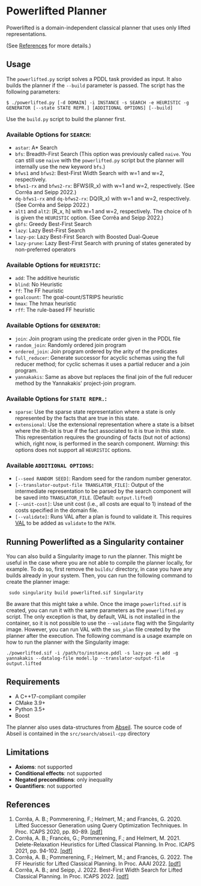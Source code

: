 # Powerlifted Planner

Powerlifted is a domain-independent classical planner that uses only lifted
representations.

(See [References](#references) for more details.)

## Usage

The `powerlifted.py` script solves a PDDL task provided as input. It also builds
the planner if the `--build` parameter is passed. The script has the following
parameters:

```$ ./powerlifted.py [-d DOMAIN] -i INSTANCE -s SEARCH -e HEURISTIC -g GENERATOR [--state STATE REPR.] [ADDITIONAL OPTIONS] [--build]```

Use the `build.py` script to build the planner first.

### Available Options for `SEARCH`:
- `astar`: A* Search
- `bfs`: Breadth-First Search (This option was previously called `naive`. You
  can still use `naive` with the `powerlifted.py` script but the planner will internally
  use the new keyword `bfs`.)
- `bfws1` and `bfws2`: Best-First Width Search with w=1 and w=2, respectively.
- `bfws1-rx` and `bfws2-rx`: BFWS(R_x) with w=1 and w=2, respectively. (See Corrêa and Seipp 2022.)
- `dq-bfws1-rx` and `dq-bfws2-rx`: DQ(R_x) with w=1 and w=2, respectively. (See Corrêa and Seipp 2022.)
- `alt1` and `alt2`: [R_x, h] with w=1 and w=2, respectively. The choice of h is
  given the `HEURISTIC` option. (See Corrêa and Seipp 2022.)
- `gbfs`: Greedy Best-First Search
- `lazy`: Lazy Best-First Search
- `lazy-po`: Lazy Best-First Search with Boosted Dual-Queue
- `lazy-prune`: Lazy Best-First Search with pruning of states generated by
non-preferred operators

### Available Options for `HEURISTIC`:
- `add`: The additive heuristic
- `blind`: No Heuristic
- `ff`: The FF heuristic
- `goalcount`: The goal-count/STRIPS heuristic
- `hmax`: The hmax heuristic
- `rff`: The rule-based FF heuristic

### Available Options for `GENERATOR`:
- `join`: Join program using the predicate order given in the PDDL file
- `random_join`: Randomly ordered join program
- `ordered_join`: Join program ordered by the arity of the predicates
- `full_reducer`: Generate successor for acyclic schemas using the full
  reducer method; for cyclic schemas it uses a partial reducer and a join
  program.
- `yannakakis`: Same as above but replaces the final join of the full
      reducer method by the Yannakakis' project-join program.

### Available Options for `STATE REPR.`:

- `sparse`: Use the sparse state representation where a state is only
  represented by the facts that are true in this state.
- `extensional`: Use the extensional representation where a state is a bitset
  where the ith-bit is true if the fact associated to it is true in this
  state. This representation requires the grounding of facts (but not of
  actions) which, right now, is performed in the search component. *Warning*:
  this options does not support all `HEURISTIC` options.


### Available `ADDITIONAL OPTIONS`:
- `[--seed RANDOM SEED]`: Random seed for the random number generator.
- `[--translator-output-file TRANSLATOR_FILE]`: Output of the intermediate
  representation to be parsed by the search component will be saved into
  `TRANSLATOR_FILE`. (Default: `output.lifted`)
- `[--unit-cost]`: Use unit cost  (i.e., all costs are equal to 1) instead of
  the costs specified in the domain file.
- `[--validate]`: Runs VAL after a plan is found to validate it. This requires
  [VAL](https://github.com/KCL-Planning/VAL) to be added as `validate` to the `PATH`.

## Running Powerlifted as a Singularity container

You can also build a Singularity image to run the planner. This might be useful
in the case where you are not able to compile the planner locally, for
example. To do so, first remove the `builds/` directory, in case you have any
builds already in your system. Then, you can run the following command to create
the planner image:


``` sudo singularity build powerlifted.sif Singularity```

Be aware that this might take a while. Once the image `powerlifted.sif` is
created, you can run it with the same parameters as the `powerlifted.py`
script. The only exception is that, by default, VAL is not installed in the
container, so it is not possible to use the `--validate` flag with the
Singularity image. However, you can run VAL with the `sas_plan` file created by
the planner after the execution. The following command is a usage example on
how to run the planner with the Singularity image:

```./powerlifted.sif -i /path/to/instance.pddl -s lazy-po -e add -g yannakakis --datalog-file model.lp --translator-output-file output.lifted```

## Requirements
 - A C++17-compliant compiler
 - CMake 3.9+
 - Python 3.5+
 - Boost

The planner also uses data-structures from [Abseil](https://abseil.io/). The
source code of Abseil is contained in the `src/search/abseil-cpp` directory

## Limitations
 - **Axioms**: not supported
 - **Conditional effects**: not supported
 - **Negated preconditions**: only inequality
 - **Quantifiers**: not supported

 ## References

 1. Corrêa, A. B.; Pommerening, F.; Helmert, M.; and Francès, G. 2020. Lifted Successor Generation using Query Optimization Techniques. In Proc. ICAPS 2020, pp. 80-89. [[pdf]](https://ai.dmi.unibas.ch/papers/correa-et-al-icaps2020.pdf)
 2. Corrêa, A. B.; Francès, G.; Pommerening, F.; and Helmert, M. 2021. Delete-Relaxation Heuristics for Lifted Classical Planning. In Proc. ICAPS 2021, pp. 94-102. [[pdf]](https://ai.dmi.unibas.ch/papers/correa-et-al-icaps2021.pdf)
 3. Corrêa, A. B.; Pommerening, F.; Helmert, M.; and Francès, G. 2022. The
    FF Heuristic for Lifted Classical Planning. In Proc. AAAI 2022. [[pdf]](https://ai.dmi.unibas.ch/papers/correa-et-al-aaai2022.pdf)
 4. Corrêa, A. B.; and Seipp, J. 2022. Best-First Width Search for Lifted
    Classical Planning. In Proc. ICAPS 2022. [[pdf]](https://ai.dmi.unibas.ch/papers/correa-seipp-icaps2022.pdf)
